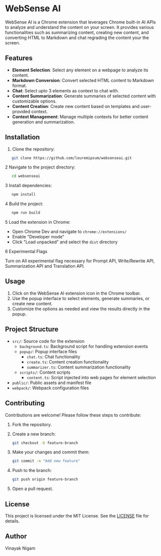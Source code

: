 # WebSense AI

WebSense AI is a Chrome extension that leverages Chrome built-in AI APIs to analyze and understand the content on your screen. It provides various functionalities such as summarizing content, creating new content, and converting HTML to Markdown and chat regrading the content your the screen.

## Features

- **Element Selection**: Select any element on a webpage to analyze its content.
- **Markdown Conversion**: Convert selected HTML content to Markdown format.
- **Chat**: Select upto 3 elements as context to chat with.
- **Content Summarization**: Generate summaries of selected content with customizable options.
- **Content Creation**: Create new content based on templates and user-provided context.
- **Context Management**: Manage multiple contexts for better content generation and summarization.

## Installation

1. Clone the repository:

```sh
   git clone https://github.com/louremipsum/websenseai.git
```

2 Navigate to the project directory:

```sh
   cd websenseai
```

3 Install dependencies:

```sh
   npm install
```

4 Build the project:

```sh
   npm run build
```

5 Load the extension in Chrome:

- Open Chrome Dev and navigate to `chrome://extensions/`
- Enable "Developer mode"
- Click "Load unpacked" and select the `dist` directory

6 Experimental Flags

Turn on All experimental flag necessary for Prompt API, Write/Rewrite API, Summarization API and Translation API.

## Usage

1. Click on the WebSense AI extension icon in the Chrome toolbar.
2. Use the popup interface to select elements, generate summaries, or create new content.
3. Customize the options as needed and view the results directly in the popup.

## Project Structure

- `src/`: Source code for the extension
  - `background.ts`: Background script for handling extension events
  - `popup/`: Popup interface files
    - `chat.ts`: Chat functionality
    - `create.ts`: Content creation functionality
    - `summarizer.ts`: Content summarization functionality
  - `scripts/`: Content scripts
    - `content.ts`: Script injected into web pages for element selection
- `public/`: Public assets and manifest file
- `webpack/`: Webpack configuration files

## Contributing

Contributions are welcome! Please follow these steps to contribute:

1. Fork the repository.
2. Create a new branch:

   ```sh
   git checkout -b feature-branch
   ```

3. Make your changes and commit them:

   ```sh
   git commit -m "Add new feature"
   ```

4. Push to the branch:

   ```sh
   git push origin feature-branch
   ```

5. Open a pull request.

## License

This project is licensed under the MIT License. See the [LICENSE](LICENSE) file for details.

## Author

Vinayak Nigam
